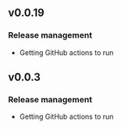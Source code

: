 ## v0.0.19

### Release management

* Getting GitHub actions to run

## v0.0.3

### Release management

* Getting GitHub actions to run